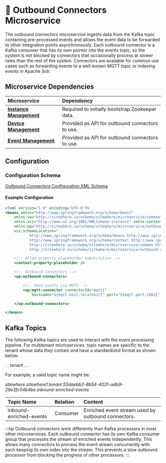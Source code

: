 # :book: Outbound Connectors Microservice

<Seo/>

<MicroserviceBadge text="Multitenant Microservice" type="multitenant"/>
The outbound connectors microservice ingests data from the Kafka topic containing
pre-processed events and allows the event data to be forwarded to other integration points
asynchronously. Each outbound connector is a Kafka consumer that has its own pointer into
the events topic, so the system is not blocked by connectors that occasionally process at
slower rates than the rest of the system. Connectors are available for common use cases such
as forwarding events to a well-known MQTT topic or indexing events in Apache Solr.

## Microservice Dependencies

| Microservice                                        | Dependency                                      |
| :-------------------------------------------------- | :---------------------------------------------- |
| **[Instance Management](./instance-management.md)** | Required to initially bootstrap Zookeeper data. |
| **[Device Management](./device-management.md)**     | Provided as API for outbound connectors to use. |
| **[Event Management](./event-management.md)**       | Provided as API for outbound connectors to use. |

## Configuration

### Configuration Schema

[Outbound Connectors Configuration XML Schema](http://sitewhere.io/schema/sitewhere/microservice/outbound-connectors/current/outbound-connectors.xsd)

#### Example Configuration

```xml
<?xml version="1.0" encoding="UTF-8"?>
<beans xmlns="http://www.springframework.org/schema/beans"
	xmlns:sw="http://sitewhere.io/schema/sitewhere/microservice/common"
	xmlns:xsi="http://www.w3.org/2001/XMLSchema-instance" xmlns:context="http://www.springframework.org/schema/context"
	xmlns:op="http://sitewhere.io/schema/sitewhere/microservice/outbound-connectors"
	xsi:schemaLocation="
           http://www.springframework.org/schema/beans http://www.springframework.org/schema/beans/spring-beans-3.1.xsd
           http://www.springframework.org/schema/context http://www.springframework.org/schema/context/spring-context-3.1.xsd
           http://sitewhere.io/schema/sitewhere/microservice/common http://sitewhere.io/schema/sitewhere/microservice/common/current/microservice-common.xsd
           http://sitewhere.io/schema/sitewhere/microservice/outbound-connectors http://sitewhere.io/schema/sitewhere/microservice/outbound-connectors/current/outbound-connectors.xsd">

	<!-- Allow property placeholder substitution -->
	<context:property-placeholder />

	<!-- Outbound Connectors -->
	<op:outbound-connectors>

		<!-- Send events via MQTT -->
		<op:mqtt-connector connectorId="mqtt1"
			hostname="${mqtt.host:localhost}" port="${mqtt.port:1883}" topic="SiteWhere/output" />

	</op:outbound-connectors>

</beans>
```

## Kafka Topics

The following Kafka topics are used to interact with the event processing pipeline.
For multitenant microservices, topic names are specific to the tenant whose data
they contain and have a standardized format as shown below:

<MicroserviceBadge text="Product Id" type="multitenant"/>. <MicroserviceBadge text="Instance Id" type="multitenant"/>. tenant . <MicroserviceBadge text="Tenant UUID" type="multitenant"/>. <MicroserviceBadge text="Topic Name" type="multitenant"/>

For example, a valid topic name might be:

_sitewhere.sitewhere1.tenant.53daebb2-8b54-4031-a4b9-29e3fc04b4be.inbound-enriched-events_

| Topic Name              | Relation | Content                                            |
| :---------------------- | :------- | :------------------------------------------------- |
| inbound-enriched-events | Consumer | Enriched event stream used by outbound connectors. |

:::tip
Outbound connectors work differently than Kafka processors in most other microservices. Each outbound
connector has its own Kafka consumer group that processes the stream of enriched events independently.
This allows many connectors to process the event stream concurrently with each keeping its
own index into the stream. This prevents a slow outbound processor from blocking the progress
of other processors.
:::
